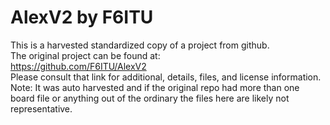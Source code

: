 
# AlexV2 by F6ITU  
This is a harvested standardized copy of a project from github.  
The original project can be found at:  
https://github.com/F6ITU/AlexV2  
Please consult that link for additional, details, files, and license information.  
Note: It was auto harvested and if the original repo had more than one board file or anything out of the ordinary the files here are likely not representative.  
    